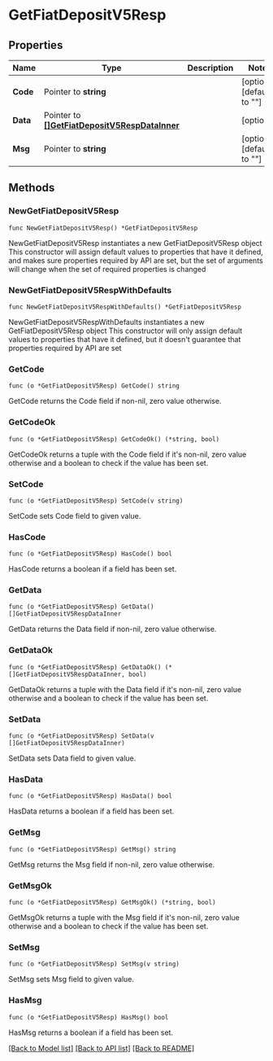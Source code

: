 # GetFiatDepositV5Resp

## Properties

Name | Type | Description | Notes
------------ | ------------- | ------------- | -------------
**Code** | Pointer to **string** |  | [optional] [default to ""]
**Data** | Pointer to [**[]GetFiatDepositV5RespDataInner**](GetFiatDepositV5RespDataInner.md) |  | [optional] 
**Msg** | Pointer to **string** |  | [optional] [default to ""]

## Methods

### NewGetFiatDepositV5Resp

`func NewGetFiatDepositV5Resp() *GetFiatDepositV5Resp`

NewGetFiatDepositV5Resp instantiates a new GetFiatDepositV5Resp object
This constructor will assign default values to properties that have it defined,
and makes sure properties required by API are set, but the set of arguments
will change when the set of required properties is changed

### NewGetFiatDepositV5RespWithDefaults

`func NewGetFiatDepositV5RespWithDefaults() *GetFiatDepositV5Resp`

NewGetFiatDepositV5RespWithDefaults instantiates a new GetFiatDepositV5Resp object
This constructor will only assign default values to properties that have it defined,
but it doesn't guarantee that properties required by API are set

### GetCode

`func (o *GetFiatDepositV5Resp) GetCode() string`

GetCode returns the Code field if non-nil, zero value otherwise.

### GetCodeOk

`func (o *GetFiatDepositV5Resp) GetCodeOk() (*string, bool)`

GetCodeOk returns a tuple with the Code field if it's non-nil, zero value otherwise
and a boolean to check if the value has been set.

### SetCode

`func (o *GetFiatDepositV5Resp) SetCode(v string)`

SetCode sets Code field to given value.

### HasCode

`func (o *GetFiatDepositV5Resp) HasCode() bool`

HasCode returns a boolean if a field has been set.

### GetData

`func (o *GetFiatDepositV5Resp) GetData() []GetFiatDepositV5RespDataInner`

GetData returns the Data field if non-nil, zero value otherwise.

### GetDataOk

`func (o *GetFiatDepositV5Resp) GetDataOk() (*[]GetFiatDepositV5RespDataInner, bool)`

GetDataOk returns a tuple with the Data field if it's non-nil, zero value otherwise
and a boolean to check if the value has been set.

### SetData

`func (o *GetFiatDepositV5Resp) SetData(v []GetFiatDepositV5RespDataInner)`

SetData sets Data field to given value.

### HasData

`func (o *GetFiatDepositV5Resp) HasData() bool`

HasData returns a boolean if a field has been set.

### GetMsg

`func (o *GetFiatDepositV5Resp) GetMsg() string`

GetMsg returns the Msg field if non-nil, zero value otherwise.

### GetMsgOk

`func (o *GetFiatDepositV5Resp) GetMsgOk() (*string, bool)`

GetMsgOk returns a tuple with the Msg field if it's non-nil, zero value otherwise
and a boolean to check if the value has been set.

### SetMsg

`func (o *GetFiatDepositV5Resp) SetMsg(v string)`

SetMsg sets Msg field to given value.

### HasMsg

`func (o *GetFiatDepositV5Resp) HasMsg() bool`

HasMsg returns a boolean if a field has been set.


[[Back to Model list]](../README.md#documentation-for-models) [[Back to API list]](../README.md#documentation-for-api-endpoints) [[Back to README]](../README.md)


